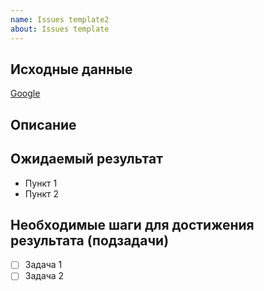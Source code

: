 ```yaml
---
name: Issues template2
about: Issues template
---
```


## Исходные данные

[пример]: <> (Ссылка на дизайн)
[Google](https://www.google.com)

## Описание

[пример]: <> (Необходимо заверстать форму авторизация)

## Ожидаемый результат

[1]: <> (Сверстанная форма авторизация)
[2]: <> (Реагирует на ввод пользователя)
[3]: <> (Валидирует данные)
[4]: <> (Выводить результат)

* Пункт 1
* Пункт 2

## Необходимые шаги для достижения результата (подзадачи)

[1]: <> (Сверстать форму на pug & styl)
[2]: <> (Добавить eventListener на input && submit)
[3]: <> (Добавить проверку на правильность введенных данные)
[4]: <> (Вывести сообщение о результате выполенения в форме)

* [ ] Задача 1
* [ ] Задача 2
